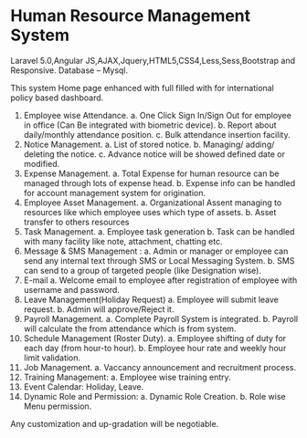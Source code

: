 # Human Resource Management System

Laravel 5.0,Angular JS,AJAX,Jquery,HTML5,CSS4,Less,Sess,Bootstrap and
Responsive.
Database – Mysql.

This system Home page enhanced with full filled with for international policy based dashboard.
1. Employee wise Attendance.
a. One Click Sign In/Sign Out for employee in office (Can Be integrated with biometric
device).
b. Report about daily/monthly attendance position.
c. Bulk attendance insertion facility.
2. Notice Management.
a. List of stored notice.
b. Managing/ adding/ deleting the notice.
c. Advance notice will be showed defined date or modified.
3. Expense Management.
a. Total Expense for human resource can be managed through lots of expense head.
b. Expense info can be handled for account management system for origination.
4. Employee Asset Management.
a. Organizational Assent managing to resources like which employee uses which type of
assets.
b. Asset transfer to others resources
5. Task Management.
a. Employee task generation
b. Task can be handled with many facility like note, attachment, chatting etc.
6. Message & SMS Management :
a. Admin or manager or employee can send any internal text through SMS or Local
Messaging System.
b. SMS can send to a group of targeted people (like Designation wise).
7. E-mail
a. Welcome email to employee after registration of employee with username and
password.
8. Leave Management(Holiday Request)
a. Employee will submit leave request.
b. Admin will approve/Reject it.
9. Payroll Management.
a. Complete Payroll System is integrated.
b. Payroll will calculate the from attendance which is from system.
10. Schedule Management (Roster Duty).
a. Employee shifting of duty for each day (from hour-to hour).
b. Employee hour rate and weekly hour limit validation.
11. Job Management.
a. Vaccancy announcement and recruitment process.
12. Training Management:
a. Employee wise training entry.
13. Event Calendar: Holiday, Leave.
14. Dynamic Role and Permission:
a. Dynamic Role Creation.
b. Role wise Menu permission.

Any customization and up-gradation will be negotiable.
